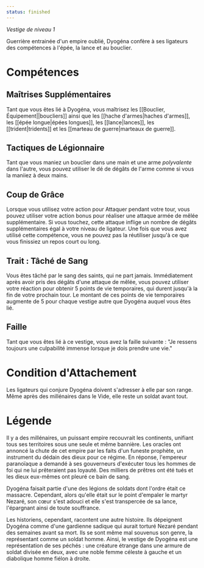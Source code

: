 ```yaml
---
status: finished
---
```

*Vestige de niveau 1*

Guerrière entrainée d'un empire oublié, Dyogéna confère à ses ligateurs des compétences à l'épée, la lance et au bouclier.

# Compétences

## Maîtrises Supplémentaires
Tant que vous êtes lié à Dyogéna, vous maîtrisez les [[Bouclier, Équipement||boucliers]] ainsi que les [[hache d'armes|haches d'armes]], les [[épée longue|épées longues]], les [[lance|lances]], les [[trident|tridents]] et les [[marteau de guerre|marteaux de guerre]].

## Tactiques de Légionnaire
Tant que vous maniez un bouclier dans une main et une arme *polyvalente* dans l'autre, vous pouvez utiliser le dé de dégâts de l'arme comme si vous la maniiez à deux mains.

## Coup de Grâce
Lorsque vous utilisez votre action pour Attaquer pendant votre tour, vous pouvez utiliser votre action bonus pour réaliser une attaque armée de mêlée supplémentaire. Si vous touchez, cette attaque inflige un nombre de dégâts supplémentaires égal à votre niveau de ligateur. Une fois que vous avez utilisé cette compétence, vous ne pouvez pas la réutiliser jusqu'à ce que vous finissiez un repos court ou long.

## Trait : Tâché de Sang
Vous êtes tâché par le sang des saints, qui ne part jamais. Immédiatement après avoir pris des dégâts d'une attaque de mêlée, vous pouvez utiliser votre réaction pour obtenir 5 points de vie temporaires, qui durent jusqu'à la fin de votre prochain tour. Le montant de ces points de vie temporaires augmente de 5 pour chaque vestige autre que Dyogéna auquel vous êtes lié.

## Faille
Tant que vous êtes lié à ce vestige, vous avez la faille suivante : "Je ressens toujours une culpabilité immense lorsque je dois prendre une vie."

# Condition d'Attachement
Les ligateurs qui conjure Dyogéna doivent s'adresser à elle par son range. Même après des millénaires dans le Vide, elle reste un soldat avant tout.

# Légende
Il y a des millénaires, un puissant empire recouvrait les continents, unifiant tous ses territoires sous une seule et même bannière. Les oracles ont annoncé la chute de cet empire par les faits d'un funeste prophète, un instrument du dédain des dieux pour ce régime. En réponse, l'empereur paranoïaque a demandé à ses gouverneurs d'exécuter tous les hommes de foi qui ne lui prêteraient pas loyauté. Des milliers de prêtres ont été tués et les dieux eux-mêmes ont pleuré ce bain de sang.

Dyogéna faisait partie d'une des légions de soldats dont l'ordre était ce massacre. Cependant, alors qu'elle était sur le point d'empaler le martyr Nezaré, son cœur s'est adouci et elle s'est transpercée de sa lance, l'épargnant ainsi de toute souffrance.

Les historiens, cependant, racontent une autre histoire. Ils dépeignent Dyogéna comme d'une gardienne sadique qui aurait torturé Nezaré pendant des semaines avant sa mort. Ils se sont même mal souvenus son genre, la représentant comme un soldat homme. Ainsi, le vestige de Dyogéna est une représentation de ses péchés : une créature étrange dans une armure de soldat divisée en deux, avec une noble femme céleste à gauche et un diabolique homme fiélon à droite.